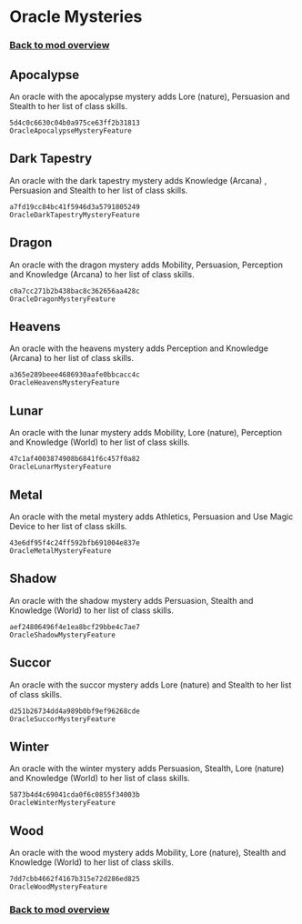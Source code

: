 # Oracle Mysteries

### [Back to mod overview](./README.md)

## Apocalypse

An oracle with the apocalypse mystery adds Lore (nature), Persuasion and Stealth to her list of class skills.

`5d4c0c6630c04b0a975ce63ff2b31813`  
`OracleApocalypseMysteryFeature`  

## Dark Tapestry

An oracle with the dark tapestry mystery adds Knowledge (Arcana) , Persuasion and Stealth to her list of class skills.

`a7fd19cc84bc41f5946d3a5791805249`  
`OracleDarkTapestryMysteryFeature`  

## Dragon

An oracle with the dragon mystery adds Mobility, Persuasion, Perception and Knowledge (Arcana)  to her list of class skills.

`c0a7cc271b2b438bac8c362656aa428c`  
`OracleDragonMysteryFeature`  

## Heavens

An oracle with the heavens mystery adds Perception and Knowledge (Arcana)  to her list of class skills.

`a365e289beee4686930aafe0bbcacc4c`  
`OracleHeavensMysteryFeature`  

## Lunar

An oracle with the lunar mystery adds Mobility, Lore (nature), Perception  and Knowledge (World)  to her list of class skills.

`47c1af4003874908b6841f6c457f0a82`  
`OracleLunarMysteryFeature`  

## Metal

An oracle with the metal mystery adds Athletics, Persuasion and Use Magic Device to her list of class skills.

`43e6df95f4c24ff592bfb691004e837e`  
`OracleMetalMysteryFeature`  

## Shadow

An oracle with the shadow mystery adds Persuasion, Stealth and Knowledge (World)  to her list of class skills.

`aef24806496f4e1ea8bcf29bbe4c7ae7`  
`OracleShadowMysteryFeature`  

## Succor

An oracle with the succor mystery adds Lore (nature) and Stealth to her list of class skills.

`d251b26734dd4a989b0bf9ef96268cde`  
`OracleSuccorMysteryFeature`  

## Winter

An oracle with the winter mystery adds Persuasion, Stealth, Lore (nature) and Knowledge (World)  to her list of class skills.

`5873b4d4c69041cda0f6c0855f34003b`  
`OracleWinterMysteryFeature`  

## Wood

An oracle with the wood mystery adds Mobility, Lore (nature), Stealth  and Knowledge (World)  to her list of class skills.

`7dd7cbb4662f4167b315e72d286ed825`  
`OracleWoodMysteryFeature`  


### [Back to mod overview](./README.md)
